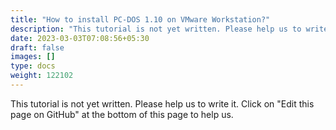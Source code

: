 ```yaml
---
title: "How to install PC-DOS 1.10 on VMware Workstation?"
description: "This tutorial is not yet written. Please help us to write it. Click on 'Edit this page on GitHub' at the bottom of this page to help us."
date: 2023-03-03T07:08:56+05:30
draft: false
images: []
type: docs
weight: 122102
---
```


This tutorial is not yet written. Please help us to write it. Click on "Edit this page on GitHub" at the bottom of this page to help us.
